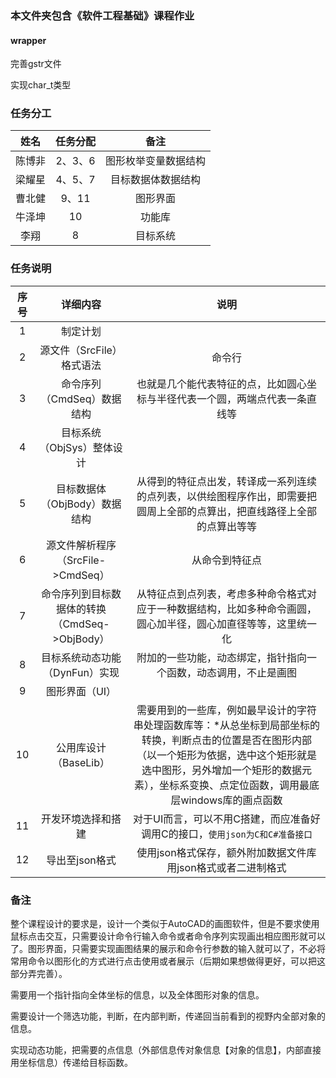### 本文件夹包含《软件工程基础》课程作业
#### wrapper
完善gstr文件

实现char_t类型
### 任务分工
|姓名|任务分配|备注|
|:---:|:---:|:---:|
|陈博非|2、3、6|图形枚举变量数据结构|
|梁耀星|4、5、7|目标数据体数据结构|
|曹北健|9、11|图形界面|
|牛泽坤|10|功能库|
|李翔|8|目标系统|
### 任务说明
|序号|详细内容|说明|
|:---:|:---:|:---:|
|1|制定计划|
|2|源文件（SrcFile）格式语法|命令行|
|3|命令序列（CmdSeq）数据结构|也就是几个能代表特征的点，比如圆心坐标与半径代表一个圆，两端点代表一条直线等|
|4|目标系统（ObjSys）整体设计||
|5|目标数据体（ObjBody）数据结构|从得到的特征点出发，转译成一系列连续的点列表，以供绘图程序作出，即需要把圆周上全部的点算出，把直线路径上全部的点算出等等|
|6|源文件解析程序（SrcFile->CmdSeq）|从命令到特征点|
|7|命令序列到目标数据体的转换（CmdSeq->ObjBody）|从特征点到点列表，考虑多种命令格式对应于一种数据结构，比如多种命令画圆，圆心加半径，圆心加直径等等，这里统一化|
|8|目标系统动态功能（DynFun）实现|附加的一些功能，动态绑定，指针指向一个函数，动态调用，不止是画图|
|9|图形界面（UI）||
|10|公用库设计（BaseLib）|需要用到的一些库，例如最早设计的字符串处理函数库等：*从总坐标到局部坐标的转换，判断点击的位置是否在图形内部（以一个矩形为依据，选中这个矩形就是选中图形，另外增加一个矩形的数据元素），坐标系变换、点定位函数，调用最底层windows库的画点函数|
|11|开发环境选择和搭建|对于UI而言，可以不用C搭建，而应准备好调用C的接口，`使用json为C和C#准备接口`|
|12|导出至json格式|使用json格式保存，额外附加数据文件库用json格式或者二进制格式|
### 备注
整个课程设计的要求是，设计一个类似于AutoCAD的画图软件，但是不要求使用鼠标点击交互，只需要设计命令行输入命令或者命令序列实现画出相应图形就可以了。图形界面，只需要实现画图结果的展示和命令行参数的输入就可以了，不必将常用命令以图形化的方式进行点击使用或者展示（后期如果想做得更好，可以把这部分弄完善）。

需要用一个指针指向全体坐标的信息，以及全体图形对象的信息。

需要设计一个筛选功能，判断，在内部判断，传递回当前看到的视野内全部对象的信息。

实现动态功能，把需要的点信息（外部信息传对象信息【对象的信息】，内部直接用坐标信息）传递给目标函数。
